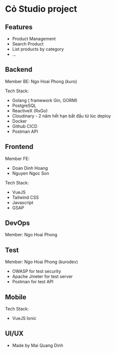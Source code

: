 # Cỏ Studio project

## Features
- Product Management
- Search Product
- List products by category
- ...

## Backend
Member BE: Ngo Hoai Phong (kuro)

Tech Stack:
- Golang ( framework Gin, GORM)
- PostgreSQL
- ReactiveX (RxGo)
- Cloudinary - 2 năm hết hạn bắt đầu từ lúc deploy
- Docker
- Github CICD
- Postman API

## Frontend
Member FE: 
- Doan Dinh Hoang 
- Nguyen Ngoc Son
  
Tech Stack:
- VueJS 
- Tailwind CSS
- Javascript
- GSAP

## DevOps
Member: Ngo Hoai Phong

## Test
Member: Ngo Hoai Phong (kurodev) 

- OWASP for test security
- Apache Jmeter for test server
- Postman for test API
## Mobile
Tech Stack:
- VueJS Ionic

## UI/UX
- Made by Mai Quang Dinh 

